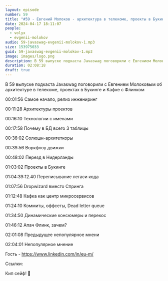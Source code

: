 ```yaml
---
layout: episode
number: 59
title: "#59 - Евгений Молоков - архитектура в телекоме, проекты в Букинге и Кафка с Флинком"
date: 2024-04-17 18:11:07
people:
  - volyx
  - evgenii-molokov
audio: 59-javaswag-evgenii-molokov-1.mp3
size: 153975033       
guid: 59-javaswag-evgenii-molokov-1.mp3
image: images/logo.png
description: В 59 выпуске подкаста Javaswag поговорили с Евгением Молоковым об архитектуре в телекоме, проектах в Букинге и Кафке с Флинком
duration: 02:08:18
draft: true
---
```


В 59 выпуске подкаста Javaswag поговорили с Евгением Молоковым об архитектуре в телекоме, проектах в Букинге и Кафке с Флинком


00:01:56 Самое начало, релиз инжениринг

00:11:28 Архитектуры проектов

00:16:10 Технологии с именами

00:17:58 Почему в БД всего 3 таблицы

00:36:02 Солюшн-архитеткоры

00:39:56 Воркфлоу движки 

00:48:02 Перезд в Нидерланды

01:03:02 Проекты в Букинге

01:04:39:12.40	Переписывание легаси кода

01:07:56 Dropwizard вместо Спринга

01:12:48 Кафка как центр микросервисов

01:24:10 Коммиты, оффсеты, Dead letter queue

01:34:50 Динамические консюмеры и перекос

01:46:12 Апач Флинк, зачем?

02:01:08 Предыдущее непопулярное мнени

02:04:01 Непопулярное мнение

Гость - https://www.linkedin.com/in/eu-m/

Ссылки:


Кип сейф! 🖖
